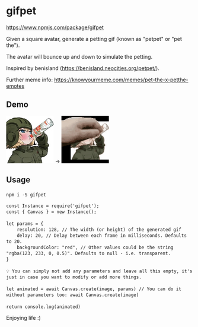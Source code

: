 # gifpet

https://www.npmjs.com/package/gifpet

Given a square avatar, generate a petting gif (known as "petpet" or "pet the").

The avatar will bounce up and down to simulate the petting.

Inspired by benisland (https://benisland.neocities.org/petpet/).

Further meme info: https://knowyourmeme.com/memes/pet-the-x-petthe-emotes

## Demo

![Input](/example/input.png) → ![Output](/example/output.gif)

## Usage

`npm i -S gifpet`


```
const Instance = require('gifpet');
const { Canvas } = new Instance();

let params = {
    resolution: 128, // The width (or height) of the generated gif
    delay: 20, // Delay between each frame in milliseconds. Defaults to 20.
    backgroundColor: "red", // Other values could be the string "rgba(123, 233, 0, 0.5)". Defaults to null - i.e. transparent.
}

💡 You can simply not add any parameters and leave all this empty, it's just in case you want to modify or add more things.

let animated = await Canvas.create(image, params) // You can do it without parameters too: await Canvas.create(image)

return console.log(animated)

```
Enjoying life :)
